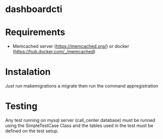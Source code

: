 # dashboardcti

# Requirements
- Memcached server (https://memcached.org/) or docker (https://hub.docker.com/_/memcached)

# Instalation
Just run makemigrations a migrate then run the command appregistration

# Testing
Any test running on mysql server (call_center database) must be runned using the SimpleTestCase Class and the tables used in the test must be defined on the test setup.